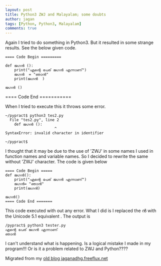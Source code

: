 ```yaml
---
layout: post
title: Python3 ZWJ and Malayalam; some doubts
author: jagan
tags: [Python, Python3, Malayalam]
comments: true
---
```

Again I tried to do something in Python3. But it resulted in some strange results. 
See the below given code.

    ==== Code Begin =========

    def ജഗന്‍ ():
        print("എന്റെ പേര് ജഗന്‍ എന്നാണ്")
        ജഗന്‍  = "ഞാന്‍"
        print(ജഗന്‍  )

    ജഗന്‍ ()

==== Code End ===========

When I tried to execute this it throws some error.

    ~/pypract$ python3 tes2.py 
      File "tes2.py", line 2
        def ജഗന്‍ ():
                          ^
    SyntaxError: invalid character in identifier

    ~/pypract$

I thought that it may be due to the use of 'ZWJ' in some names I used in function names and variable names. So I decided to rewrite the same without 'ZWJ' character. The code is given below

    ==== Code Begin =====
    def ജഗന്‍():
        print("എന്റെ പേര് ജഗന്‍ എന്നാണ്")
        ജഗന്‍= "ഞാന്‍"
        print(ജഗന്‍)

    ജഗന്‍()
    ==== Code End =======

This code executed with out any error. What I did is I replaced the ന്‍ with the Unicode 5.1 equivalent .
The output is 

    /pypract$ python3 tester.py
    എന്റെ പേര് ജഗന്‍ എന്നാണ്
    ഞാന്‍

I can't understand what is happening. Is a logical mistake I made in my program!!!
Or is it a problem related to ZWJ and Python????




Migrated from my [old blog jaganadhg.freeflux.net](https://web.archive.org/web/20160323193721/http://jaganadhg.freeflux.net/blog)
